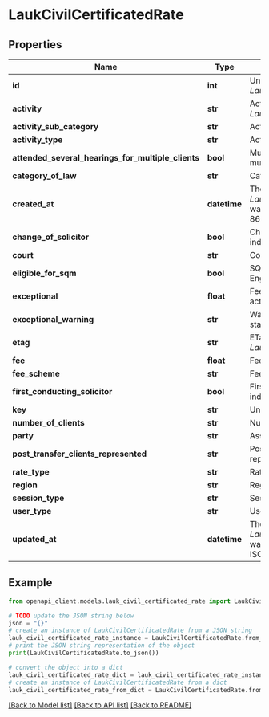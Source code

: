 # LaukCivilCertificatedRate


## Properties

Name | Type | Description | Notes
------------ | ------------- | ------------- | -------------
**id** | **int** | Unique identifier for the *LaukCivilCertificatedRate* | [optional] 
**activity** | **str** | Activity of the *LaukCivilCertificatedRate* | [optional] 
**activity_sub_category** | **str** | Activity sub-category | [optional] 
**activity_type** | **str** | Activity type | [optional] 
**attended_several_hearings_for_multiple_clients** | **bool** | Multiple hearings for multiple clients indicator | [optional] 
**category_of_law** | **str** | Category of law | [optional] 
**created_at** | **datetime** | The time the *LaukCivilCertificatedRate* was created (as a ISO-8601 timestamp) | [optional] 
**change_of_solicitor** | **bool** | Change of solicitor indicator | [optional] 
**court** | **str** | Court associated | [optional] 
**eligible_for_sqm** | **bool** | SQM eligibility (Legal Aid England and Wales) | [optional] 
**exceptional** | **float** | Fee applied for high activity count | [optional] 
**exceptional_warning** | **str** | Warning for exceptional status | [optional] 
**etag** | **str** | ETag for the *LaukCivilCertificatedRate* | [optional] 
**fee** | **float** | Fee amount | [optional] 
**fee_scheme** | **str** | Fee scheme | [optional] 
**first_conducting_solicitor** | **bool** | First conducting solicitor indicator | [optional] 
**key** | **str** | Unique key | [optional] 
**number_of_clients** | **str** | Number of clients | [optional] 
**party** | **str** | Associated party | [optional] 
**post_transfer_clients_represented** | **str** | Post-transfer clients represented | [optional] 
**rate_type** | **str** | Rate type | [optional] 
**region** | **str** | Region | [optional] 
**session_type** | **str** | Session type | [optional] 
**user_type** | **str** | User type | [optional] 
**updated_at** | **datetime** | The time the *LaukCivilCertificatedRate* was last updated (as a ISO-8601 timestamp) | [optional] 

## Example

```python
from openapi_client.models.lauk_civil_certificated_rate import LaukCivilCertificatedRate

# TODO update the JSON string below
json = "{}"
# create an instance of LaukCivilCertificatedRate from a JSON string
lauk_civil_certificated_rate_instance = LaukCivilCertificatedRate.from_json(json)
# print the JSON string representation of the object
print(LaukCivilCertificatedRate.to_json())

# convert the object into a dict
lauk_civil_certificated_rate_dict = lauk_civil_certificated_rate_instance.to_dict()
# create an instance of LaukCivilCertificatedRate from a dict
lauk_civil_certificated_rate_from_dict = LaukCivilCertificatedRate.from_dict(lauk_civil_certificated_rate_dict)
```
[[Back to Model list]](../README.md#documentation-for-models) [[Back to API list]](../README.md#documentation-for-api-endpoints) [[Back to README]](../README.md)


